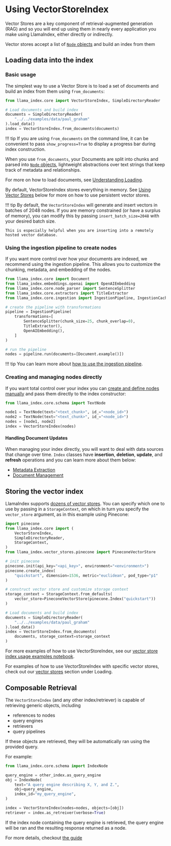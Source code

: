 # Using VectorStoreIndex

Vector Stores are a key component of retrieval-augmented generation (RAG) and so you will end up using them in nearly every application you make using LlamaIndex, either directly or indirectly.

Vector stores accept a list of [`Node` objects](../loading/documents_and_nodes/index.md) and build an index from them

## Loading data into the index

### Basic usage

The simplest way to use a Vector Store is to load a set of documents and build an index from them using `from_documents`:

```python
from llama_index.core import VectorStoreIndex, SimpleDirectoryReader

# Load documents and build index
documents = SimpleDirectoryReader(
    "../../examples/data/paul_graham"
).load_data()
index = VectorStoreIndex.from_documents(documents)
```

!!! tip
    If you are using `from_documents` on the command line, it can be convenient to pass `show_progress=True` to display a progress bar during index construction.

When you use `from_documents`, your Documents are split into chunks and parsed into [`Node` objects](../loading/documents_and_nodes/index.md), lightweight abstractions over text strings that keep track of metadata and relationships.

For more on how to load documents, see [Understanding Loading](../loading/loading.md).

By default, VectorStoreIndex stores everything in memory. See [Using Vector Stores](#using-vector-stores) below for more on how to use persistent vector stores.

!!! tip
    By default, the `VectorStoreIndex` will generate and insert vectors in batches of 2048 nodes. If you are memory constrained (or have a surplus of memory), you can modify this by passing `insert_batch_size=2048` with your desired batch size.

    This is especially helpful when you are inserting into a remotely hosted vector database.

### Using the ingestion pipeline to create nodes

If you want more control over how your documents are indexed, we recommend using the ingestion pipeline. This allows you to customize the chunking, metadata, and embedding of the nodes.

```python
from llama_index.core import Document
from llama_index.embeddings.openai import OpenAIEmbedding
from llama_index.core.node_parser import SentenceSplitter
from llama_index.core.extractors import TitleExtractor
from llama_index.core.ingestion import IngestionPipeline, IngestionCache

# create the pipeline with transformations
pipeline = IngestionPipeline(
    transformations=[
        SentenceSplitter(chunk_size=25, chunk_overlap=0),
        TitleExtractor(),
        OpenAIEmbedding(),
    ]
)

# run the pipeline
nodes = pipeline.run(documents=[Document.example()])
```

!!! tip
    You can learn more about [how to use the ingestion pipeline](../loading/ingestion_pipeline/index.md).

### Creating and managing nodes directly

If you want total control over your index you can [create and define nodes manually](../loading/documents_and_nodes/usage_nodes.md) and pass them directly to the index constructor:

```python
from llama_index.core.schema import TextNode

node1 = TextNode(text="<text_chunk>", id_="<node_id>")
node2 = TextNode(text="<text_chunk>", id_="<node_id>")
nodes = [node1, node2]
index = VectorStoreIndex(nodes)
```

#### Handling Document Updates

When managing your index directly, you will want to deal with data sources that change over time. `Index` classes have **insertion**, **deletion**, **update**, and **refresh** operations and you can learn more about them below:

- [Metadata Extraction](metadata_extraction.md)
- [Document Management](document_management.md)

## Storing the vector index

LlamaIndex supports [dozens of vector stores](../storing/vector_stores.md). You can specify which one to use by passing in a `StorageContext`, on which in turn you specify the `vector_store` argument, as in this example using Pinecone:

```python
import pinecone
from llama_index.core import (
    VectorStoreIndex,
    SimpleDirectoryReader,
    StorageContext,
)
from llama_index.vector_stores.pinecone import PineconeVectorStore

# init pinecone
pinecone.init(api_key="<api_key>", environment="<environment>")
pinecone.create_index(
    "quickstart", dimension=1536, metric="euclidean", pod_type="p1"
)

# construct vector store and customize storage context
storage_context = StorageContext.from_defaults(
    vector_store=PineconeVectorStore(pinecone.Index("quickstart"))
)

# Load documents and build index
documents = SimpleDirectoryReader(
    "../../examples/data/paul_graham"
).load_data()
index = VectorStoreIndex.from_documents(
    documents, storage_context=storage_context
)
```

For more examples of how to use VectorStoreIndex, see our [vector store index usage examples notebook](./vector_store_guide.ipynb).

For examples of how to use VectorStoreIndex with specific vector stores, check out our [vector stores](../storing/vector_stores.md) section under Loading.

## Composable Retrieval

The `VectorStoreIndex` (and any other index/retriever) is capable of retrieving generic objects, including

- references to nodes
- query engines
- retrievers
- query pipelines

If these objects are retrieved, they will be automatically ran using the provided query.

For example:

```python
from llama_index.core.schema import IndexNode

query_engine = other_index.as_query_engine
obj = IndexNode(
    text="A query engine describing X, Y, and Z.",
    obj=query_engine,
    index_id="my_query_engine",
)

index = VectorStoreIndex(nodes=nodes, objects=[obj])
retriever = index.as_retreiver(verbose=True)
```

If the index node containing the query engine is retrieved, the query engine will be ran and the resulting response returned as a node.

For more details, checkout [the guide](../../examples/retrievers/composable_retrievers.ipynb)
